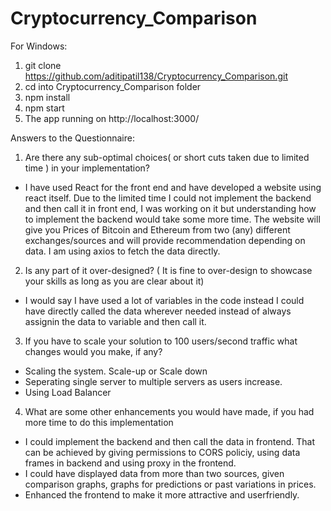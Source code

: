 # Cryptocurrency_Comparison
For Windows:
1) git clone https://github.com/aditipatil138/Cryptocurrency_Comparison.git
2) cd into Cryptocurrency_Comparison folder
3) npm install
4) npm start
5) The app running on  http://localhost:3000/

Answers to the Questionnaire:
1) Are there any sub-optimal choices( or short cuts taken due to limited time ) in your implementation?
- I have used React for the front end and have developed a website using react itself. Due to the limited time I could not implement the backend and then call it in front end, I was working on it but understanding how to implement the backend would take some more time. The website will give you Prices of Bitcoin and Ethereum from two (any) different exchanges/sources and will provide recommendation depending on data. I am using axios to fetch the data directly.
2) Is any part of it over-designed? ( It is fine to over-design to showcase your skills as long as you are clear about it)
- I would say I have used a lot of variables in the code instead I could have directly called the data wherever needed instead of always assignin the data to variable and then call it.
3) If you have to scale your solution to 100 users/second traffic what changes would you make, if any?
- Scaling the system. Scale-up or Scale down
- Seperating single server to multiple servers as users increase.
- Using Load Balancer
4) What are some other enhancements you would have made, if you had more time to do this implementation
 - I could implement the backend and then call the data in frontend. That can be achieved by giving permissions to CORS policiy, using data frames in backend and using proxy in the frontend.
 - I could have displayed data from more than two sources, given comparison graphs, graphs for predictions or past variations in prices.
 - Enhanced the frontend to make it more attractive and userfriendly. 
